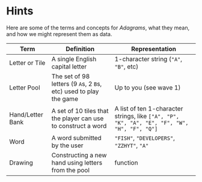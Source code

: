 # Hints

Here are some of the terms and concepts for _Adagrams_, what they mean, and how we might represent them as data.

Term | Definition | Representation
---    | ---  | ---
Letter or Tile | A single English capital letter | 1-character string (`"A"`, `"B"`, etc)
Letter Pool | The set of 98 letters (9 `A`s, 2 `B`s, etc) used to play the game | Up to you (see wave 1)
Hand/Letter Bank | A set of 10 tiles that the player can use to construct a word | A list of ten 1-character strings, like `["A", "P", "K", "A", "E", "F", "W", "H", "F", "Q"]`
Word | A word submitted by the user | `"FISH"`, `"DEVELOPERS"`, `"ZZHYT"`, `"A"`
Drawing | Constructing a new hand using letters from the pool | function
